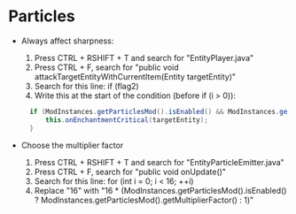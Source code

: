 # Particles

- Always affect sharpness:

  1. Press CTRL + RSHIFT + T and search for "EntityPlayer.java"
  2. Press CTRL + F, search for "public void attackTargetEntityWithCurrentItem(Entity targetEntity)"
  3. Search for this line: if (flag2)
  4. Write this at the start of the condition (before if (i > 0)):

  ```java
    if (ModInstances.getParticlesMod().isEnabled() && ModInstances.getParticlesMod().isAlwaysSharpnessToggled()) {
        this.onEnchantmentCritical(targetEntity);
    }
  ```

- Choose the multiplier factor
  1. Press CTRL + RSHIFT + T and search for "EntityParticleEmitter.java"
  2. Press CTRL + F, search for "public void onUpdate()"
  3. Search for this line: for (int i = 0; i < 16; ++i)
  4. Replace "16" with "16 \* (ModInstances.getParticlesMod().isEnabled() ? ModInstances.getParticlesMod().getMultiplierFactor() : 1)"

